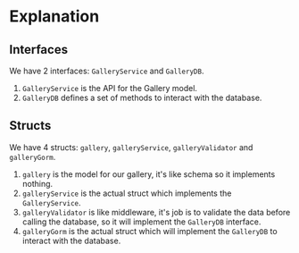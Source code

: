 # Explanation

## Interfaces

We have 2 interfaces: `GalleryService` and `GalleryDB`.

1. `GalleryService` is the API for the Gallery model.
2. `GalleryDB` defines a set of methods to interact with the database.

## Structs

We have 4 structs: `gallery`, `galleryService`, `galleryValidator` and `galleryGorm`.

1. `gallery` is the model for our gallery, it's like schema so it implements nothing.
2. `galleryService` is the actual struct which implements the `GalleryService`.
3. `galleryValidator` is like middleware, it's job is to validate the data before calling the database, so it will implement the `GalleryDB` interface.
4. `galleryGorm` is the actual struct which will implement the `GalleryDB` to interact with the database.
